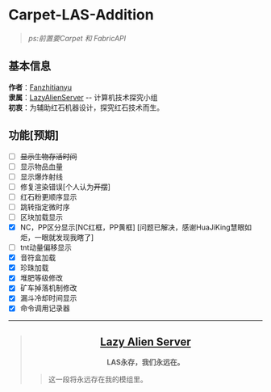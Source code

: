 # Carpet-LAS-Addition
>*ps:前置要Carpet 和 FabricAPI*
>

## 基本信息
**作者**：[Fanzhitianyu](https://space.bilibili.com/3461569335790303)   
**隶属**：[LazyAlienServer](https://lazyalienserver.top/) -- 计算机技术探究小组   
**初衷**：为辅助红石机器设计，探究红石技术而生。

## **功能[预期]**
- [ ] ~~显示生物存活时间~~
- [ ] 显示物品血量
- [ ] 显示爆炸射线
- [ ] 修复渲染错误[个人认为~~开摆~~]
- [ ] 红石粉更顺序显示
- [ ] 跳转指定微时序
- [ ] 区块加载显示
- [x] NC，PP区分显示[NC红框，PP黄框] [问题已解决，感谢HuaJiKing慧眼如炬，一眼就发现我瞎了]
- [ ] tnt动量偏移显示
- [x] 音符盒加载
- [x] 珍珠加载
- [x] 堆肥等级修改
- [x] 矿车掉落机制修改
- [x] 漏斗冷却时间显示
- [x] 命令调用记录器
---
>##  [<center>**Lazy Alien Server**</center>](LAS/Lazy-Alien-Server.md)
>  **<center>LAS永存，我们永远在。</center>**
>> 这一段将永远存在我的模组里。
> 